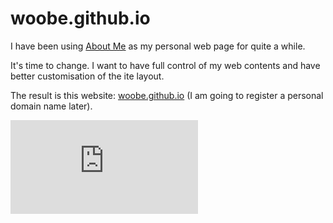woobe.github.io
===============

I have been using [About Me](bit.ly/aboutme_jofaichow) as my personal web page for quite a while. 

It's time to change. I want to have full control of my web contents and have better customisation of the ite layout.

The result is this website: [woobe.github.io](http://woobe.github.io) (I am going to register a personal domain name later).


<iframe src="http://woobe.github.io" frameborder="0"></iframe>
